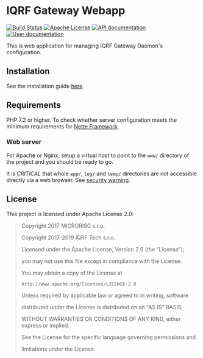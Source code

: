 # IQRF Gateway Webapp

[![Build Status](https://gitlab.iqrf.org/open-source/iqrf-gateway-webapp/badges/master/build.svg)](https://gitlab.iqrf.org/open-source/iqrf-gateway-webapp/pipelines)
[![Apache License](https://img.shields.io/badge/license-APACHE2-blue.svg)](LICENSE)
[![API documentation](https://img.shields.io/badge/docs-api-brightgreen.svg)](https://apidocs.iqrf.org/iqrf-gateway-webapp/)
[![User documentation](https://img.shields.io/badge/docs-user-blue.svg)](https://docs.iqrf.org/iqrf-gateway-webapp/)

This is web application for managing IQRF Gateway Daemon's configuration.

## Installation

See the installation guide [here](https://docs.iqrf.org/iqrf-gateway/webapp-install.html).

## Requirements

PHP 7.2 or higher. To check whether server configuration meets the minimum requirements for [Nette Framework](https://doc.nette.org/3.0/requirements).

### Web server

For Apache or Nginx, setup a virtual host to point to the `www/` directory of the project and you should be ready to go.

It is *CRITICAL* that whole `app/`, `log/` and `temp/` directories are not accessible directly via a web browser. See [security warning](https://nette.org/security-warning).

## License

This project is licensed under Apache License 2.0:

 > Copyright 2017 MICRORISC s.r.o.
 >
 > Copyright 2017-2019 IQRF Tech s.r.o.
 >
 > Licensed under the Apache License, Version 2.0 (the "License");
 >
 > you may not use this file except in compliance with the License.
 >
 > You may obtain a copy of the License at
 >
 >     http://www.apache.org/licenses/LICENSE-2.0
 >
 > Unless required by applicable law or agreed to in writing, software
 >
 > distributed under the License is distributed on an "AS IS" BASIS,
 >
 > WITHOUT WARRANTIES OR CONDITIONS OF ANY KIND, either express or implied.
 >
 > See the License for the specific language governing permissions and
 >
 > limitations under the License.
